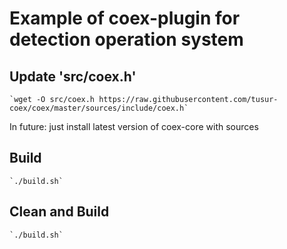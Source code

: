 # Example of coex-plugin for detection operation system

## Update 'src/coex.h'

	`wget -O src/coex.h https://raw.githubusercontent.com/tusur-coex/coex/master/sources/include/coex.h`

In future: just install latest version of coex-core with sources

## Build

	`./build.sh`

## Clean and Build

	`./build.sh`



